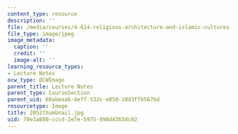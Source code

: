 ```yaml
---
content_type: resource
description: ''
file: /media/courses/4-614-religious-architecture-and-islamic-cultures-fall-2002/70e3a800cccd2e7e5975998d43658c02_2052thumbnail.jpg
file_type: image/jpeg
image_metadata:
  caption: ''
  credit: ''
  image-alt: ''
learning_resource_types:
- Lecture Notes
ocw_type: OCWImage
parent_title: Lecture Notes
parent_type: CourseSection
parent_uid: 68abeaab-4eff-532c-e858-18d3ffb567bd
resourcetype: Image
title: 2052thumbnail.jpg
uid: 70e3a800-cccd-2e7e-5975-998d43658c02
---
```

